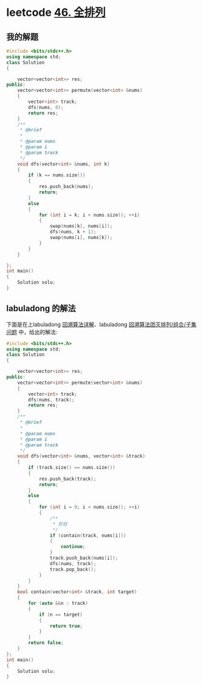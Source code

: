 # leetcode [46. 全排列](https://leetcode-cn.com/problems/permutations/)



## 我的解题

```C++
#include <bits/stdc++.h>
using namespace std;
class Solution
{

	vector<vector<int>> res;
public:
	vector<vector<int>> permute(vector<int> &nums)
	{
		vector<int> track;
		dfs(nums, 0);
		return res;
	}
	/**
	 * @brief
	 *
	 * @param nums
	 * @param i
	 * @param track
	 */
	void dfs(vector<int> &nums, int k)
	{
		if (k == nums.size())
		{
			res.push_back(nums);
			return;
		}
		else
		{
			for (int i = k; i < nums.size(); ++i)
			{
				swap(nums[k], nums[i]);
				dfs(nums, k + 1);
				swap(nums[i], nums[k]);
			}
		}
	}

};
int main()
{
	Solution solu;
}

```



## labuladong 的解法

下面是在上labuladong [回溯算法详解](https://mp.weixin.qq.com/s/nMUHqvwzG2LmWA9jMIHwQQ)、labuladong [回溯算法团灭排列/组合/子集问题](https://mp.weixin.qq.com/s/qT6WgR6Qwn7ayZkI3AineA) 中，给出的解法: 



```C++
#include <bits/stdc++.h>
using namespace std;
class Solution
{

	vector<vector<int>> res;
public:
	vector<vector<int>> permute(vector<int> &nums)
	{
		vector<int> track;
		dfs(nums, track);
		return res;
	}
	/**
	 * @brief
	 *
	 * @param nums
	 * @param i
	 * @param track
	 */
	void dfs(vector<int> &nums, vector<int> &track)
	{
		if (track.size() == nums.size())
		{
			res.push_back(track);
			return;
		}
		else
		{
			for (int i = 0; i < nums.size(); ++i)
			{
				/**
				 * 剪枝
				 */
				if (contain(track, nums[i]))
				{
					continue;
				}
				track.push_back(nums[i]);
				dfs(nums, track);
				track.pop_back();
			}
		}
	}
	bool contain(vector<int> &track, int target)
	{
		for (auto &&n : track)
		{
			if (n == target)
			{
				return true;
			}
		}
		return false;
	}
};
int main()
{
	Solution solu;
}

```

